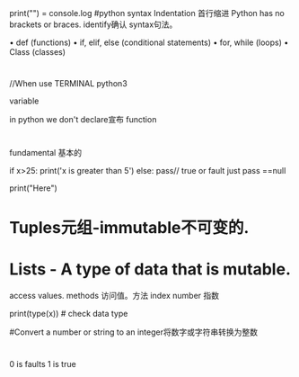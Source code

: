 print("")   = console.log
#python syntax
Indentation 首行缩进
Python
has no brackets or braces.
identify确认
syntax句法。



• def (functions)
• if, elif, else (conditional statements)
• for, while (loops)
• Class (classes)
#
//When use TERMINAL
python3

variable

in python we don't declare宣布 function

#

fundamental 基本的

if x>25:
    print('x is greater than 5')
else:
    pass// true or fault just pass ==null

print("Here")
#
# Tuples元组-immutable不可变的.
# Lists - A type of data that is mutable.
access values. methods  访问值。方法
index number 指数

print(type(x))  # check data type

#Convert a number or string to an integer将数字或字符串转换为整数

#
0 is faults 1 is true
